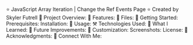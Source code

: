 ⭐ JavaScript Array Iteration | Change the Ref Events Page
⭐ Created by Skyler Futrell
📌 Project Overview: 
🚀 Features:
📂 Files:
🏁 Getting Started:
Prerequisites:
Installation:
📖 Usage:
⚒️ Technologies Used:
📝 What I Learned:
🎯 Future Improvements:
🎨 Customization:
Screenshots:
License:
📢 Acknowledgments:
🔗 Connect With Me:
